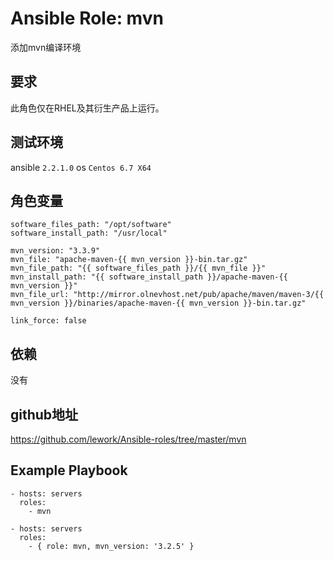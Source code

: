 # Ansible Role: mvn

添加mvn编译环境

## 要求

此角色仅在RHEL及其衍生产品上运行。

## 测试环境

ansible `2.2.1.0`
os `Centos 6.7 X64`

## 角色变量
    software_files_path: "/opt/software"
    software_install_path: "/usr/local"

    mvn_version: "3.3.9"
    mvn_file: "apache-maven-{{ mvn_version }}-bin.tar.gz"
    mvn_file_path: "{{ software_files_path }}/{{ mvn_file }}"
    mvn_install_path: "{{ software_install_path }}/apache-maven-{{ mvn_version }}"
    mvn_file_url: "http://mirror.olnevhost.net/pub/apache/maven/maven-3/{{ mvn_version }}/binaries/apache-maven-{{ mvn_version }}-bin.tar.gz"

    link_force: false


## 依赖

没有

## github地址
https://github.com/lework/Ansible-roles/tree/master/mvn

## Example Playbook

    - hosts: servers
      roles:
        - mvn
    
    - hosts: servers
      roles:
        - { role: mvn, mvn_version: '3.2.5' }